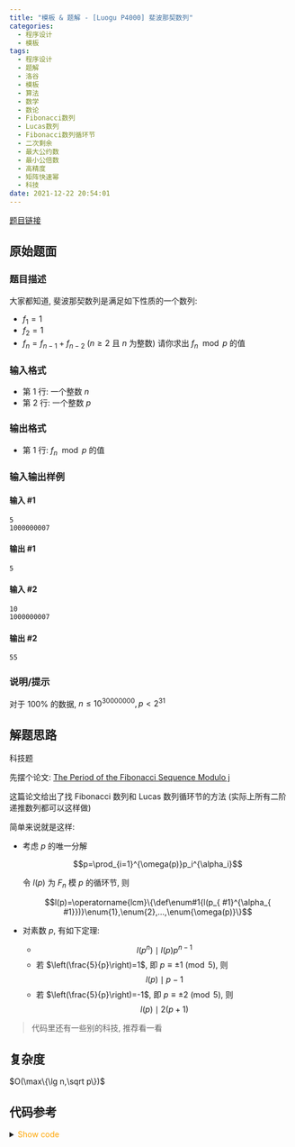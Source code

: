 ```yaml
---
title: "模板 & 题解 - [Luogu P4000] 斐波那契数列"
categories:
  - 程序设计
  - 模板
tags:
  - 程序设计
  - 题解
  - 洛谷
  - 模板
  - 算法
  - 数学
  - 数论
  - Fibonacci数列
  - Lucas数列
  - Fibonacci数列循环节
  - 二次剩余
  - 最大公约数
  - 最小公倍数
  - 高精度
  - 矩阵快速幂
  - 科技
date: 2021-12-22 20:54:01
---
```


[题目链接](https://www.luogu.com.cn/problem/P4000)

<!-- more -->

## 原始题面

### 题目描述

大家都知道, 斐波那契数列是满足如下性质的一个数列:

- $f_1 = 1$
- $f_2 = 1$
- $f_n = f_{n-1} + f_{n-2}$ ($n \geq 2$ 且 $n$ 为整数)
  请你求出 $f_n \mod p$ 的值

### 输入格式

- 第 1 行: 一个整数 $n$
- 第 2 行: 一个整数 $p$

### 输出格式

- 第 1 行: $f_n \mod p$ 的值

### 输入输出样例

#### 输入 #1

```input1
5
1000000007
```

#### 输出 #1

```output1
5
```

#### 输入 #2

```input2
10
1000000007
```

#### 输出 #2

```output2
55
```

### 说明/提示

对于 $100\%$ 的数据, $n \leq 10^{30000000}, p<2^{31}$

## 解题思路

科技题

先摆个论文: [The Period of the Fibonacci Sequence Modulo j](https://gradprogram.math.arizona.edu/~ura-reports/071/Campbell.Charles/Final.pdf)

这篇论文给出了找 Fibonacci 数列和 Lucas 数列循环节的方法 (实际上所有二阶递推数列都可以这样做)

简单来说就是这样:

- 考虑 $p$ 的唯一分解

  $$p=\prod_{i=1}^{\omega(p)}p_i^{\alpha_i}$$

  令 $l(p)$ 为 $F_n$ 模 $p$ 的循环节, 则

  $$l(p)=\operatorname{lcm}\{\def\enum#1{l(p_{ #1}^{\alpha_{ #1}})}\enum{1},\enum{2},...,\enum{\omega(p)}\}$$

- 对素数 $p$, 有如下定理:
  - $$l(p^n)\mid l(p)p^{n-1}$$
  - 若 $\left(\frac{5}{p}\right)=1$, 即 $p\equiv\pm 1\pmod{5}$, 则
    $$l(p)\mid p-1$$
  - 若 $\left(\frac{5}{p}\right)=-1$, 即 $p\equiv\pm 2\pmod{5}$, 则
    $$l(p)\mid 2(p+1)$$

> 代码里还有一些别的科技, 推荐看一看

## 复杂度

$O(\max\{\lg n,\sqrt p\})$

## 代码参考

<details>
<summary><font color='orange'>Show code</font></summary>

```cpp
/*
 * @Author: Tifa
 * @LastEditTime: 2021-12-22 20:54:01
 * @Description: Luogu P4000
 */
#include <bits/stdc++.h>
using namespace std;
using u64 = uint64_t;
using u128 = __uint128_t;
u64 p;

struct Mat {
    u128 data[2][2];

    Mat() {}
    template <typename Up>
    Mat(Up a = 0, Up b = 0, Up c = 0, Up d = 0) {
        data[0][0] = a;
        data[0][1] = b;
        data[1][0] = c;
        data[1][1] = d;
    }

    template <typename Up>
    constexpr Mat& operator=(Up&& rhs) noexcept {
        (*this)(0, 0) = forward<Mat>(rhs)(0, 0);
        (*this)(0, 1) = forward<Mat>(rhs)(0, 1);
        (*this)(1, 0) = forward<Mat>(rhs)(1, 0);
        (*this)(1, 1) = forward<Mat>(rhs)(1, 1);
        return *this;
    }

    inline constexpr u128& operator()(size_t x, size_t y) noexcept { return this->data[x][y]; }

    Mat operator*(Mat& rhs) noexcept {
        return Mat(((*this)(0, 0) * rhs(0, 0) % p + (*this)(0, 1) * rhs(1, 0) % p) % p,
                   ((*this)(0, 0) * rhs(0, 1) % p + (*this)(0, 1) * rhs(1, 1) % p) % p,
                   ((*this)(1, 0) * rhs(0, 0) % p + (*this)(1, 1) * rhs(1, 0) % p) % p,
                   ((*this)(1, 0) * rhs(0, 1) % p + (*this)(1, 1) * rhs(1, 1) % p) % p);
    }
};

inline constexpr uint64_t dec2uint_mod(const char* const num, const u128 mod) {
    size_t len = strlen(num);
    if (len == 0) return 0;
    u128 ans = 0;
    for (size_t i = 0; i + 8 <= len; i += 8) {
        uint64_t res = *((uint64_t*)(num + i));
        res = (res & 0x0F0F0F0F0F0F0F0F) * 2561 >> 8;
        res = (res & 0x00FF00FF00FF00FF) * 6553601 >> 16;
        res = (res & 0x0000FFFF0000FFFF) * 42949672960001 >> 32;
        ans = (ans * 100000000 + res) % mod;
    }
    for (auto pch = num + (len / 8 * 8); pch < num + len;) ans = (ans * 10 + (u128)(*(pch++) & '\x0f')) % mod;
    return ans;
}

inline u128 period(u64 p) {
    auto g = [](u128 p) -> u128 {
        static const u128 _[6] = {0, 1, 3, 8, 6, 20};
        if (p <= 5) return _[p];
        return (p % 5 == 1 || p % 5 == 4) ? (p - 1) : ((p + 1) * 2);
    };
    auto gcd = [](u128 n, u128 m) -> u128 {
        while (m ^= n ^= m ^= n %= m);
        return n;
    };

    u128 res = 1;
    for (u128 i = 2; i * i <= p; ++i)
        if (p % i == 0) {
            p /= i;
            u128 x = g(i), _ = p;
            while (p % i == 0) p /= i;
            x *= _ / p;
            res = res / gcd(res, x) * x;
        }
    if (p > 1) {
        u128 x = g(p);
        res = res / gcd(res, x) * x;
    }
    return res;
}

char s[50000007];

int main() {
    ios::sync_with_stdio(false);
    cin.tie(nullptr);
    cout.tie(nullptr);
    cin >> s >> p;
    if (p < 2) {
        cout << '0';
        return;
    }
    cout << [](Mat a, u64 b) -> u64 {
        Mat res(1, 0, 0, 1);
        for (; b; b >>= 1, a = a * a)
            if (b & 1) res = res * a;
        return (u64)res(0, 1);
    }({1, 1, 1, 0}, dec2uint_mod(s, period(p)));
    return 0;
}
```

</details>
